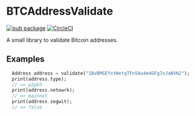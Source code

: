 # BTCAddressValidate

[![pub package](https://img.shields.io/pub/v/btc_address_validate.svg)](https://pub.dartlang.org/packages/btc_address_validate)
[![CircleCI](https://circleci.com/gh/dspicher/btc_address_validate.svg?style=svg)](https://circleci.com/gh/dspicher/btc_address_validate)

A small library to validate Bitcoin addresses.

## Examples

```dart
  Address address = validate("1BvBMSEYstWetqTFn5Au4m4GFg7xJaNVN2");
  print(address.type);
  // => p2pkh
  print(address.netowrk);
  // => mainnet
  print(address.segwit);
  // => false
```
